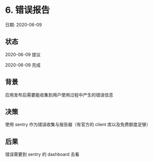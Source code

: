 # 6. 错误报告

日期: 2020-06-09

## 状态

2020-06-09 提议

2020-06-09 完成

## 背景

应用发布后需要能收集到用户使用过程中产生的错误信息

## 决策

使用 sentry 作为错误收集与报告器（有官方的 client 库以及免费额度足够）

## 后果

错误需要到 sentry 的 dashboard 去看
